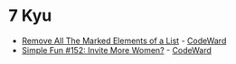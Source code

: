 # 7 Kyu
* [Remove All The Marked Elements of a List](/solutions/haskell/7%20kyu/Remove%20All%20The%20Marked%20Elements%20of%20a%20List) - [CodeWard](https://www.codewars.com/kata/563089b9b7be03472d00002b)
* [Simple Fun #152: Invite More Women?](/solutions/haskell/7%20kyu/Simple%20Fun%20152%20Invite%20More%20Women) - [CodeWard](https://www.codewars.com/kata/58acfe4ae0201e1708000075)